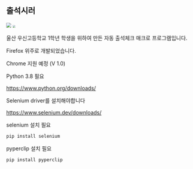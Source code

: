 ## 출석시러

<img src="http://www.woo-shin.hs.kr/files/2020/01/wooshin-h/a1c8457cc3564915a1cab551c7348795/01.gif" style="zoom:80%;" /> <img src="https://w.namu.la/s/fd8e16329f7ddbddb89dd1aedbea7c2e5f9f8dd54190559c6c40bdca55625378e3e3bb0ee76df741b4c4f20b8f9a12e4d15d2372598e2a358f978ea844c308fcb95ac7f206c38c5a00e2b5246eb89d7a1d03a6a9cdc87d26b96cde2612a5b15f" style="zoom:45%;" />

울산 우신고등학교 1학년 학생을 위하여 만든 자동 출석체크 매크로 프로그램입니다.

Firefox 위주로 개발되었습니다.

Chrome 지원 예정 (V 1.0)



Python 3.8 필요

https://www.python.org/downloads/

Selenium driver를 설치해야합니다

https://www.selenium.dev/downloads/

selenium 설치 필요

```powershell
pip install selenium
```

pyperclip 설치 필요

```powershell
pip install pyperclip
```

